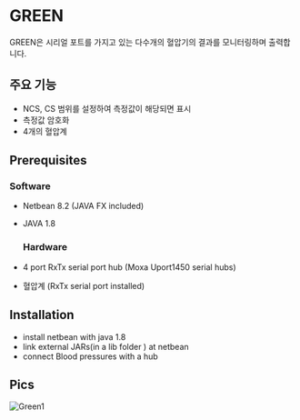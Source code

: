 # GREEN
GREEN은 시리얼 포트를 가지고 있는 다수개의 혈압기의 결과를 모니터링하며 출력합니다.  

## 주요 기능
+ NCS, CS 범위를 설정하여 측정값이 해당되면 표시
+ 측정값 암호화
+ 4개의 혈압계 

## Prerequisites
  ### Software
+ Netbean 8.2 (JAVA FX included)
+ JAVA 1.8

  ### Hardware
+ 4 port RxTx serial port hub (Moxa Uport1450 serial hubs) 
+ 혈압계 (RxTx serial port installed) 

## Installation
+ install netbean with java 1.8
+ link external JARs(in a lib folder ) at netbean
+ connect Blood pressures with a hub

## Pics
![Green1](/Geen1.png)
